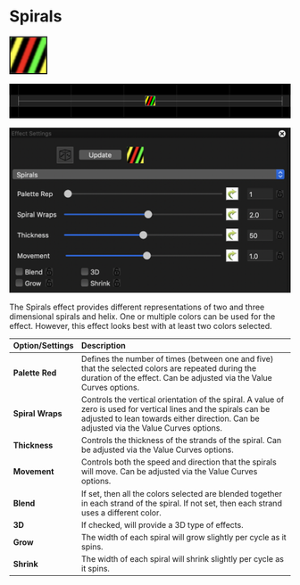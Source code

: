 # Spirals

![Icon](../../.gitbook/assets/image%20%28705%29.png)

![Sequencer Grid](../../.gitbook/assets/image%20%28645%29.png)

![](../../.gitbook/assets/image%20%28743%29.png)

The Spirals effect provides  different representations of two and three dimensional spirals and helix.  One or multiple colors can be used for the effect. However, this effect looks best with at least two colors selected.

| Option/Settings | Description |
| :--- | :--- |
| **Palette Red** | Defines the number of times \(between one and five\) that the selected colors are repeated during the duration of the effect.  Can be adjusted via the Value Curves options. |
| **Spiral Wraps** | Controls the vertical orientation of the spiral. A value of zero is used for vertical lines and the spirals can be adjusted to lean towards either direction.  Can be adjusted via the Value Curves options. |
| **Thickness** | Controls the thickness of the strands of the spiral.  Can be adjusted via the Value Curves options. |
| **Movement** | Controls both the speed and direction that the spirals will move.  Can be adjusted via the Value Curves options. |
| **Blend** | If set, then all the colors selected are blended together in each strand of the spiral. If not set, then each strand uses a different color. |
| **3D** | If checked, will provide a 3D type of effects. |
| **Grow** | The width of each spiral will grow slightly per cycle as it spins. |
| **Shrink** | The width of each spiral will shrink slightly per cycle as it spins. |

